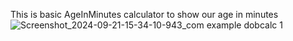 This is basic AgeInMinutes calculator to show our age in minutes
![Screenshot_2024-09-21-15-34-10-943_com example dobcalc 1](https://github.com/user-attachments/assets/f5e02a2a-ff06-4d50-8821-5d146ffbe82f)
